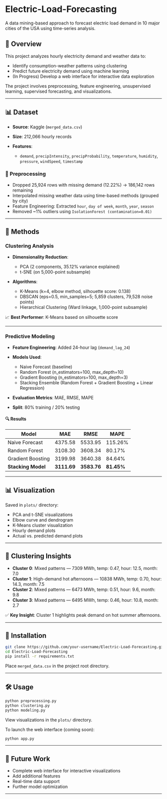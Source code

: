 # Electric-Load-Forecasting

A data mining-based approach to forecast electric load demand in 10 major cities of the USA using time-series analysis.

## 📂 Overview

This project analyzes hourly electricity demand and weather data to:

* Identify consumption-weather patterns using clustering
* Predict future electricity demand using machine learning
* (In Progress) Develop a web interface for interactive data exploration

The project involves preprocessing, feature engineering, unsupervised learning, supervised forecasting, and visualizations.

---

## 📊 Dataset

* **Source**: Kaggle (`merged_data.csv`)
* **Size**: 212,066 hourly records
* **Features**:

  * `demand`, `precipIntensity`, `precipProbability`, `temperature`, `humidity`, `pressure`, `windSpeed`, `timestamp`

### 🔧 Preprocessing

* Dropped 25,924 rows with missing demand (12.22%) → 186,142 rows remaining
* Interpolated missing weather data using time-based methods (grouped by city)
* Feature Engineering: Extracted `hour`, `day of week`, `month`, `year`, `season`
* Removed \~1% outliers using `IsolationForest (contamination=0.01)`

---

## 📌 Methods

### Clustering Analysis

* **Dimensionality Reduction**:

  * PCA (2 components, 35.12% variance explained)
  * t-SNE (on 5,000-point subsample)
* **Algorithms**:

  * K-Means (k=4, elbow method, silhouette score: 0.138)
  * DBSCAN (eps=0.5, min\_samples=5; 5,859 clusters, 79,528 noise points)
  * Hierarchical Clustering (Ward linkage, 1,000-point subsample)

📈 **Best Performer**: K-Means based on silhouette score

---

### Predictive Modeling

* **Feature Engineering**: Added 24-hour lag (`demand_lag_24`)

* **Models Used**:

  * Naive Forecast (baseline)
  * Random Forest (n\_estimators=100, max\_depth=10)
  * Gradient Boosting (n\_estimators=100, max\_depth=3)
  * Stacking Ensemble (Random Forest + Gradient Boosting + Linear Regression)

* **Evaluation Metrics**: MAE, RMSE, MAPE

* **Split**: 80% training / 20% testing

#### 🔍 Results

| Model              | MAE         | RMSE        | MAPE       |
| ------------------ | ----------- | ----------- | ---------- |
| Naive Forecast     | 4375.58     | 5533.95     | 115.26%    |
| Random Forest      | 3108.30     | 3608.34     | 80.17%     |
| Gradient Boosting  | 3199.98     | 3640.38     | 84.64%     |
| **Stacking Model** | **3111.69** | **3583.76** | **81.45%** |

---

## 📊 Visualization

Saved in `plots/` directory:

* PCA and t-SNE visualizations
* Elbow curve and dendrogram
* K-Means cluster visualization
* Hourly demand plots
* Actual vs. predicted demand plots

---

## 🔎 Clustering Insights

* **Cluster 0**: Mixed patterns — 7309 MWh, temp: 0.47, hour: 12.5, month: 7.0
* **Cluster 1**: High-demand hot afternoons — 10838 MWh, temp: 0.70, hour: 14.3, month: 7.5
* **Cluster 2**: Mixed patterns — 6473 MWh, temp: 0.51, hour: 9.6, month: 9.8
* **Cluster 3**: Mixed patterns — 6495 MWh, temp: 0.46, hour: 10.8, month: 2.7

✅ **Key Insight**: Cluster 1 highlights peak demand on hot summer afternoons.

---

## 🚀 Installation

```bash
git clone https://github.com/your-username/Electric-Load-Forecasting.git
cd Electric-Load-Forecasting
pip install -r requirements.txt
```

Place `merged_data.csv` in the project root directory.

---

## 🛠 Usage

```bash
python preprocessing.py
python clustering.py
python modeling.py
```

View visualizations in the `plots/` directory.

To launch the web interface (coming soon):

```bash
python app.py
```

---

## 🔮 Future Work

* Complete web interface for interactive visualizations
* Add additional features
* Real-time data support
* Further model optimization

---

